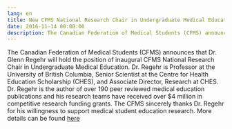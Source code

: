 ```yaml
---
lang: en
title: New CFMS National Research Chair in Undergraduate Medical Education
date: 2016-11-14 00:00:00
description: The Canadian Federation of Medical Students (CFMS) announces that Dr. Glenn Regehr will hold the position of inaugural CFMS National Research Chair in Undergraduate Medical Education.
---
```



The Canadian Federation of Medical Students (CFMS) announces that Dr. Glenn Regehr will hold the position of inaugural CFMS National Research Chair in Undergraduate Medical Education. Dr. Regehr is Professor at the University of British Columbia, Senior Scientist at the Centre for Health Education Scholarship (CHES), and Associate Director, Research at CHES. Dr. Regehr is the author of over 190 peer reviewed medical education publications and his research teams have received over $4 million in competitive research funding grants. The CFMS sincerely thanks Dr. Regehr for his willingness to support medical student education research. More details can be found [here](/what-we-do/education/national_research_chair.html)